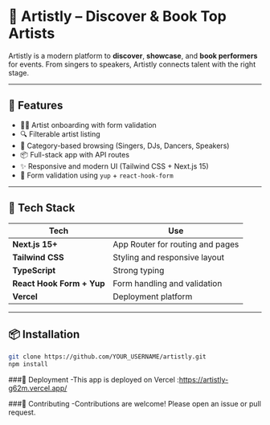 # 🎤 Artistly – Discover & Book Top Artists

Artistly is a modern platform to **discover**, **showcase**, and **book performers** for events. From singers to speakers, Artistly connects talent with the right stage.


---

## 🚀 Features

- 🧑‍🎤 Artist onboarding with form validation
- 🔍 Filterable artist listing
- 📆 Category-based browsing (Singers, DJs, Dancers, Speakers)
- 📦 Full-stack app with API routes
- ✨ Responsive and modern UI (Tailwind CSS + Next.js 15)
- 🔐 Form validation using `yup` + `react-hook-form`

---

## 🧱 Tech Stack

| Tech             | Use                                      |
|------------------|-------------------------------------------|
| **Next.js 15+**   | App Router for routing and pages         |
| **Tailwind CSS** | Styling and responsive layout             |
| **TypeScript**   | Strong typing                             |
| **React Hook Form + Yup** | Form handling and validation    |
| **Vercel**        | Deployment platform                      |

---


## 📦 Installation

```bash
git clone https://github.com/YOUR_USERNAME/artistly.git
npm install
```
###🚀 Deployment
-This app is deployed on Vercel :https://artistly-g62m.vercel.app/

###🤝 Contributing
-Contributions are welcome! Please open an issue or pull request.



